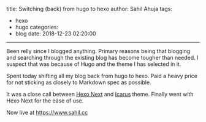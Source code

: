 title: Switching (back) from hugo to hexo
author: Sahil Ahuja
tags:
  - hexo
  - hugo
categories:
  - blog
date: 2018-12-23 02:20:00
---
Been relly since I blogged anything. Primary reasons being that blogging and searching through the existing blog has become tougher than needed. I suspect that was because of Hugo and the theme I has selected in it.

Spent today shifting all my blog back from hugo to hexo. Paid a heavy price for not sticking as closely to Markdown spec as possible.

It was a close call between [Hexo Next](https://github.com/theme-next/hexo-theme-next) and [Icarus](https://github.com/ppoffice/hexo-theme-icarus) theme. Finally went with Hexo Next for the ease of use.

Now live at https://www.sahil.cc
